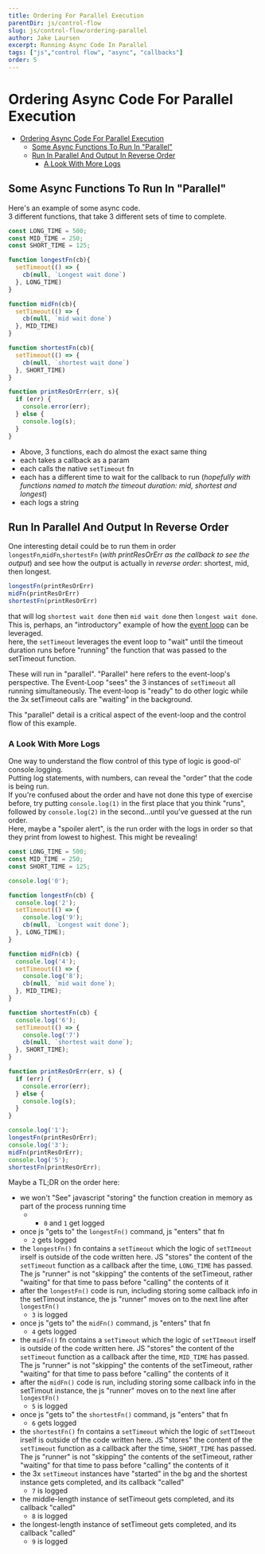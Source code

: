 ```yaml
---
title: Ordering For Parallel Execution
parentDir: js/control-flow
slug: js/control-flow/ordering-parallel
author: Jake Laursen
excerpt: Running Async Code In Parallel
tags: ["js","control flow", "async", "callbacks"]
order: 5
---
```


# Ordering Async Code For Parallel Execution
- [Ordering Async Code For Parallel Execution](#ordering-async-code-for-parallel-execution)
  - [Some Async Functions To Run In "Parallel"](#some-async-functions-to-run-in-parallel)
  - [Run In Parallel And Output In Reverse Order](#run-in-parallel-and-output-in-reverse-order)
    - [A Look With More Logs](#a-look-with-more-logs)

## Some Async Functions To Run In "Parallel"
Here's an example of some async code.  
3 different functions, that take 3 different sets of time to complete.  

```js
const LONG_TIME = 500;
const MID_TIME = 250;
const SHORT_TIME = 125;

function longestFn(cb){
  setTimeout(() => {
    cb(null, `Longest wait done`)
  }, LONG_TIME)
}

function midFn(cb){
  setTimeout(() => {
    cb(null, `mid wait done`)
  }, MID_TIME)
}

function shortestFn(cb){
  setTimeout(() => {
    cb(null, `shortest wait done`)
  }, SHORT_TIME)
}

function printResOrErr(err, s){
  if (err) {
    console.error(err);
  } else { 
    console.log(s);
  }
}

```
- Above, 3 functions, each do almost the exact same thing
- each takes a callback as a param
- each calls the native `setTimeout` fn
- each has a different time to wait for the callback to run (_hopefully with functions named to match the timeout duration: mid, shortest and longest_)
- each logs a string

## Run In Parallel And Output In Reverse Order
One interesting detail could be to run them in order `longestFn`,`midFn`,`shortestFn` (_with printResOrErr as the callback to see the output_) and see how the output is actually in _reverse order_: shortest, mid, then longest.  
```js
longestFn(printResOrErr)
midFn(printResOrErr)
shortestFn(printResOrErr)
```
that will log `shortest wait done` then `mid wait done` then `longest wait done`.  
This is, perhaps, an "introductory" example of how the [event loop](/node/event-loop) can be leveraged.  
here, the `setTimeout` leverages the event loop to "wait" until the timeout duration runs before "running" the function that was passed to the setTimeout function.  

These will run in "parallel". "Parallel" here refers to the event-loop's perspective. The Event-Loop "sees" the 3 instances of `setTimeout` all running simultaneously. The event-loop is "ready" to do other logic while the 3x setTimeout calls are "waiting" in the background.  

This "parallel" detail is a critical aspect of the event-loop and the control flow of this example. 

### A Look With More Logs
One way to understand the flow control of this type of logic is good-ol' console.logging.  
Putting log statements, with numbers, can reveal the "order" that the code is being run.  
If you're confused about the order and have not done this type of exercise before, try putting `console.log(1)` in the first place that you think "runs", followed by `console.log(2)` in the second...until you've guessed at the run order.  
Here, maybe a "spoiler alert", is the run order with the logs in order so that they print from lowest to highest. This might be revealing!  

```js
const LONG_TIME = 500;
const MID_TIME = 250;
const SHORT_TIME = 125;

console.log('0');

function longestFn(cb) {
  console.log('2');
  setTimeout(() => {
    console.log('9');
    cb(null, `Longest wait done`);
  }, LONG_TIME);
}

function midFn(cb) {
  console.log('4');
  setTimeout(() => {
    console.log('8');
    cb(null, `mid wait done`);
  }, MID_TIME);
}

function shortestFn(cb) {
  console.log('6');
  setTimeout(() => {
    console.log('7')
    cb(null, `shortest wait done`);
  }, SHORT_TIME);
}

function printResOrErr(err, s) {
  if (err) {
    console.error(err);
  } else {
    console.log(s);
  }
}

console.log('1');
longestFn(printResOrErr);
console.log('3');
midFn(printResOrErr);
console.log('5');
shortestFn(printResOrErr);
```

Maybe a TL;DR on the order here:
- we won't "See" javascript "storing" the function creation in memory as part of the process running time 
  - - `0` and `1` get logged
- once js "gets to" the `longestFn()` command, js "enters" that fn
  - `2` gets logged
- the `longestFn()` fn contains a `setTimeout` which the logic of `setTImeout` irself is outside of the code written here. JS "stores" the content of the `setTimeout` function as a callback after the time, `LONG_TIME` has passed. The js "runner" is not "skipping" the contents of the setTimeout, rather "waiting" for that time to pass before "calling" the contents of it
- after the `longestFn()` code is run, including storing some callback info in the setTimout instance, the js "runner" moves on to the next line after `longestFn()`  
  - `3` is logged
- once js "gets to" the `midFn()` command, js "enters" that fn
  - `4` gets logged
- the `midFn()` fn contains a `setTimeout` which the logic of `setTImeout` irself is outside of the code written here. JS "stores" the content of the `setTimeout` function as a callback after the time, `MID_TIME` has passed. The js "runner" is not "skipping" the contents of the setTimeout, rather "waiting" for that time to pass before "calling" the contents of it
- after the `midFn()` code is run, including storing some callback info in the setTimout instance, the js "runner" moves on to the next line after `longestFn()`  
  - `5` is logged
- once js "gets to" the `shortestFn()` command, js "enters" that fn
  - `6` gets logged
- the `shortestFn()` fn contains a `setTimeout` which the logic of `setTImeout` irself is outside of the code written here. JS "stores" the content of the `setTimeout` function as a callback after the time, `SHORT_TIME` has passed. The js "runner" is not "skipping" the contents of the setTimeout, rather "waiting" for that time to pass before "calling" the contents of it
- the 3x `setTimeout` instances have "started" in the bg and the shortest instance gets completed, and its callback "called"
  - `7` is logged
- the middle-length instance of setTimeout gets completed, and its callback "called"
  - `8` is logged
- the longest-length instance of setTimeout gets completed, and its callback "called"
  - `9` is logged